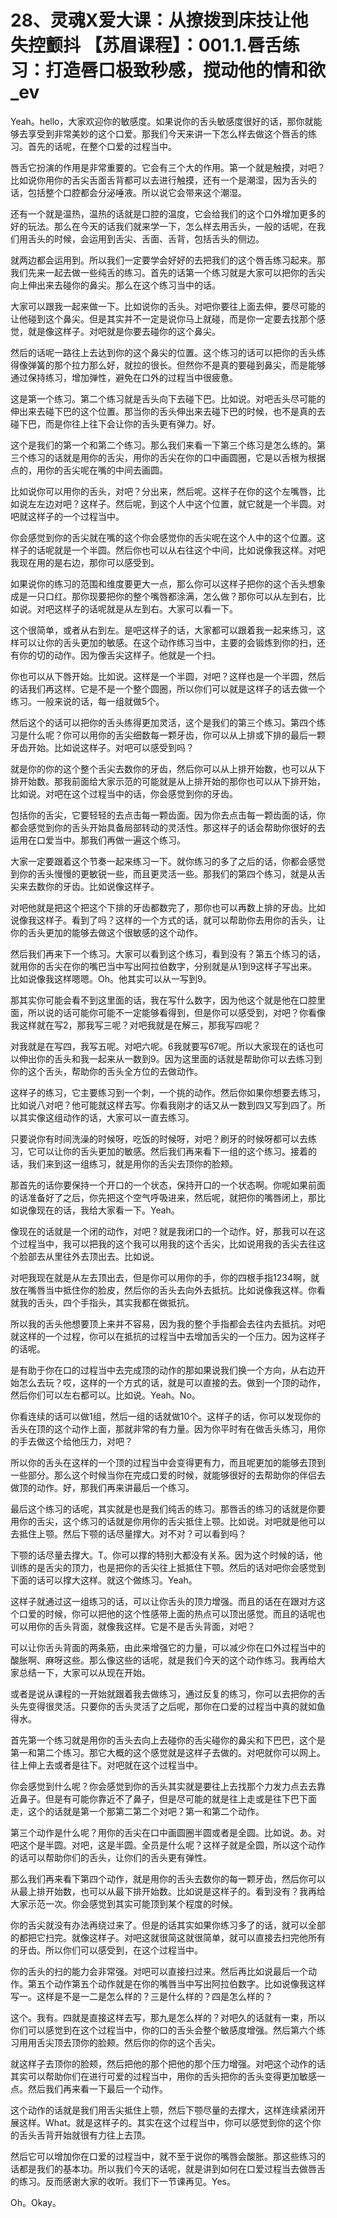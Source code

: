 # 28、灵魂X爱大课：从撩拨到床技让他失控颤抖 【苏眉课程】：001.1.唇舌练习：打造唇口极致秒感，搅动他的情和欲_ev

Yeah。hello，大家欢迎你的敏感度。如果说你的舌头敏感度很好的话，那你就能够去享受到非常美妙的这个口爱。那我们今天来讲一下怎么样去做这个唇舌的练习。首先的话呢，在整个口爱的过程当中。

唇舌它扮演的作用是非常重要的。它会有三个大的作用。第一个就是触摸，对吧？比如说你用你的舌尖舌面舌背都可以去进行触摸，还有一个是潮湿，因为舌头的话，包括整个口腔都会分泌唾液。所以说它会带来这个潮湿。

还有一个就是温热，温热的话就是口腔的温度，它会给我们的这个口外增加更多的好的玩法。那么在今天的话我们就来学一下，怎么样去用舌头，一般的话呢，在我们用舌头的时候，会运用到舌尖、舌面、舌背，包括舌头的侧边。

就两边都会运用到。所以我们一定要学会好好的去把我们的这个唇舌练习起来。那我们先来一起去做一些纯舌的练习。首先的话第一个练习就是大家可以把你的舌尖向上伸出来去碰你的鼻尖。那么在这个练习当中的话。

大家可以跟我一起来做一下。比如说你的舌头。对吧你要往上面去伸，要尽可能的让他碰到这个鼻尖。但是其实并不一定是说你马上就碰，而是你一定要去找那个感觉，就是像这样子。对吧就是你要去碰你的这个鼻尖。

然后的话呢一路往上去达到你的这个鼻尖的位置。这个练习的话可以把你的舌头练得像弹簧的那个拉力那么好，就拉的很长。但然你不是真的要碰到鼻尖，而是能够通过保持练习，增加弹性，避免在口外的过程当中很疲惫。

这是第一个练习。第二个练习就是舌头向下去碰下巴。比如说。对吧舌头尽可能的伸出来去碰下巴的这个位置。那当你的舌头伸出来去碰下巴的时候，也不是真的去碰下巴，而是你往上往下会让你的舌头更有弹力。好。

这个是我们的第一个和第二个练习。那么我们来看一下第三个练习是怎么练的。第三个练习的话就是用你的舌尖，用你的舌尖在你的口中画圆圈，它是以舌根为根据点的，用你的舌尖呢在嘴的中间去画圆。

比如说你可以用你的舌头，对吧？分出来，然后呢。这样子在你的这个左嘴唇，比如说左左边对吧？这样子。然后呢，到这个人中这个位置，就它就是一个半圆。对吧就这样子的一个过程当中。

你会感觉到你的舌尖就在嘴的这个你会感觉你的舌尖呢在这个人中的这个位置。这样子的话呢就是一个半圆。然后你也可以从右往这个中间，比如说像我这样。对吧我现在用的是右边，那你可以感受到。

如果说你的练习的范围和维度要更大一点，那么你可以这样子把你的这个舌头想象成是一只口红。那你现要把你的整个嘴唇都涂满，怎么做？那你可以从左到右，比如说。对吧这样子的话呢就是从左到右。大家可以看一下。

这个很简单，或者从右到左。是吧这样子的话，大家都可以跟着我一起来练习，这样可以让你的舌头更加的敏感。在这个动作练习当中，主要的会锻炼到你的扫，还有你的切的动作。因为像舌尖这样子。他就是一个扫。

你也可以从下唇开始。比如说。这样是一个半圆，对吧？这样也是一个半圆，然后的话我们再这样。它是不是一个整个圆圈，所以你们可以就是这样子的话去做一个练习。一般来说的话，每一组就做5个。

然后这个的话可以把你的舌头练得更加灵活，这个是我们的第三个练习。第四个练习是什么呢？你可以用你的舌尖细数每一颗牙齿，你可以从上排或下排的最后一颗牙齿开始。比如说这样子。对吧可以感受到吗？

就是你的你的这个整个舌尖去数你的牙齿，然后你可以从上排开始数，也可以从下排开始数。那我前面给大家示范的可能就是从上排开始的那你也可以从下排开始，比如说。对吧在这个过程当中的话，你会感觉到你的牙齿。

包括你的舌尖，它要轻轻的去点击每一颗齿面。因为你去点击每一颗齿面的话，你都会感觉到你的舌头开始具备局部转动的灵活性。那这样子的话会帮助你很好的去运用在口爱当中。那我们再做一遍这个练习。

大家一定要跟着这个节奏一起来练习一下。就你练习的多了之后的话，你都会感觉到你的舌头慢慢的更敏锐一些，而且更灵活一些。那我们的第四个练习，就是从舌尖来去数你的牙齿。比如说像这样子。

对吧他就是把这个把这个下排的牙齿都数完了，那你也可以再数上排的牙齿。比如说像我这样子。看到了吗？这样的一个方式的话，就可以帮助你去用你的舌头，让你的舌头更加的能够去做这个很敏感的这个动作。

然后我们再来下一个练习。大家可以看到这个练习，看到没有？第五个练习的话，就用你的舌尖在你的嘴巴当中写出阿拉伯数字，分别就是从1到9这样子写出来。比如说像我这样嗯嗯。Oh。他其实可以从一写到9。

那其实你可能会看不到这里面的话，我在写什么数字，因为他这个就是他在口腔里面，所以说的话可能你可能不一定能够看得到，但是你可以感受到，对吧？你看像我这样就在写2，那我写三呢？对吧我就是在解三，那我写四呢？

对我就是在写四，我写五呢。对吧六呢。6我就要写67呢。所以大家现在的话也可以伸出你的舌头和我一起来从一数到9。因为这里面的话就是帮助你可以去练习到你的这个舌头，帮助你的舌头全方位的去做动作。

这样子的练习，它主要练习到一个刺，一个挑的动作。然后你如果你想要去练习，比如说八对吧？他可能就这样去写。你看我刚才的话又从一数到四又写到四了。所以其实像这组动作的话，大家可以一直去练习。

只要说你有时间洗澡的时候呀，吃饭的时候呀，对吧？刷牙的时候呀都可以去练习，它可以让你的舌头更加的敏感。然后我们再来看下一组的这个练习。接着的话，我们来到这一组练习，就是用你的舌尖去顶你的脸颊。

那首先的话你要保持一个开口的一个状态，保持开口的一个状态啊。你呢如果前面的话准备好了之后，你先把这个空气呼吸进来，然后呢，就把你的嘴唇闭上，那比如说像现在的话，我给大家看一下。Yeah。

像现在的话就是一个闭的动作，对吧？就是我闭口的一个动作。好，那我可以在这个过程当中，我可以把我的这个我可以用我的这个舌尖，比如说用我的舌尖去往这个脸部去从里往外去顶出去。比如说。

对吧我现在就是从左去顶出去，但是你可以用你的手，你的四根手指1234啊，就放在嘴唇当中抵住你的脸皮，然后你的舌头去向外去抵抗。比如说像我这样。你看就我的舌头，四个手指头，其实我都在做抵抗。

所以我的舌头他想要顶上来并不容易，因为我的整个手指都会去往内去抵抗。对吧就这样的一个过程，你可以在抵抗的过程当中去增加舌尖的一个压力。因为这样子的话呢。

是有助于你在口的过程当中去完成顶的动作的那如果说我们换一个方向，从右边开始怎么去玩？哎，这样的一个方式的话，就是可以直接的去。做到一个顶的动作，然后你们可以左右都可以。比如说。Yeah。No。

你看连续的话可以做1组，然后一组的话就做10个。这样子的话，你可以发现你的舌头在顶的这个动作上面，那就非常的有力量。因为你平时有在做舌头练习，用你的手去做这个给他压力，对吧？

所以你的舌头在这样的一个顶的过程当中会变得更有力，而且呢更加的能够去顶到一些部分。那么这个时候当你在完成口爱的时候，就能够很好的去帮助你的伴侣去做顶的动作。好，那我们再来讲最后一个练习。

最后这个练习的话呢，其实就是也是我们纯舌的练习。那唇舌的练习的话就是你要用你的舌尖，这个练习的话就是你用你的舌尖抵住上颚。比如说。对吧就是他可以去抵住上颚。然后下颚的话尽量撑大。对不对？可以看到吗？

下颚的话尽量去撑大。T。你可以撑的特别大都没有关系。因为这个时候的话，他训练的是舌尖的顶力，也是把你的舌尖往上抵抵住下颚。然后的话对吧你会感觉到下面的话可以撑大这样。就这个做练习。Yeah。

这样子就通过这一组练习的话，可以让你舌头的顶力增强。而且的话在在跟对方这个口爱的时候，你可以把他的这个性感带上面的热点可以顶出感觉。而且的话呢也可以用你的舌头背面，就像我这样。它是不是舌头背面，对吧？

可以让你舌头背面的两条筋，由此来增强它的力量，可以减少你在口外过程当中的酸胀啊、麻呀这些。那么像这些的话呢，就是我们今天的这个动作练习。我再给大家总结一下，大家可以从现在开始。

或者是说从课程的一开始就跟着我去做练习，通过反复的练习，你可以去把你的舌头先变得很灵活。只要你的舌头灵活了之后呢，那你在口爱的过程当中真的就如鱼得水。

首先第一个练习就是用你的舌头去向上去碰你的舌尖碰你的鼻尖和下巴巴，这个是第一和第二个练习。那它大概的这个感觉就是这样子去做的。对吧就你可以网上。往上伸上去或者是往下。对吧就在这个过程当中。

你会感觉到什么呢？你会感觉到你的舌头其实就是要往上去找那个力发力点去去靠近鼻子。但是有可能你靠近不了鼻子，但是尽可能的就是往上走或是往下巴下面走，这个的话就是第一个那第二第二个对吧？第一和第二个动作。

第三个动作是什么呢？用你的舌尖在口中画圆圈半圆或者是全圆。比如说。あ。对吧这个是半圆。对吧，这是半圆。全员是什么呢？这样子就是全圆，所以这个动作的话可以帮助你们的舌头，让你们的舌头更有弹性。

那么我们再来看下第四个动作，就是用你的舌头去数你的每一颗牙齿，然后你可以从最上排开始数，也可以从最下排开始数。比如说是这样子的。看到没有？我再给大家示范一次。你会感觉到其实可能顶到某个程度的时候。

你的舌尖就没有办法再绕过来了。但是的话其实如果你练习多了的话，就可以全部的都把它扫完。就像这样子。对吧这就很简这就很简单，就可以直接去扫完他所有的牙齿。所以你们可以感受到，在这个过程当中。

你的舌头的扫的能力会非常强。对吧可以直接扫过来。然后再比如说最后一个动作。第五个动作第五个动作就是在你的嘴唇当中写出阿拉伯数字。比如说像我这样写一。这样是不是一二是怎么样的？三是什么样的？四是怎么样的？

这个。我有。四就是直接这样去写，那九是怎么样的？对吧久的话就有一束，所以你们可以感觉到在这个过程当中，你的口的舌头会整个敏感度增强。然后第六个练习用用舌尖顶去顶你的脸颊。然后你的你的这个舌尖。

就这样子去顶你的脸颊，然后把他的那个把他的那个压力增强。对吧这个动作的话其实可以帮助你们在进行可爱的过程当中，用你的舌头把你的舌头变得更加敏感一点。然后我们再来看一下最后一个动作。

这个动作的话就是我们用舌尖抵住上颚，然后下颚尽量的去撑大，这样连续紧闭开展这样。What。就是这样子的。其实在这个过程当中，你可以感觉到你的这个你的舌头舌背开始就很有力往上去顶。

然后它可以增加你在口爱的过程当中，就不至于说你的嘴唇会酸胀。那这些练习的话都是我们的基本功。所以我们今天的话呢，就是讲到如何在口爱过程当去做唇舌的练习。反而感谢大家的收听。我们下一节课再见。Yes。

Oh。Okay。